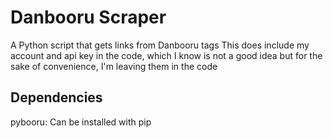 # Danbooru Scraper
A Python script that gets links from Danbooru tags
This does include my account and api key in the code, which I know is not a good idea but for the sake of convenience, I'm leaving them in the code

## Dependencies
pybooru: Can be installed with pip
